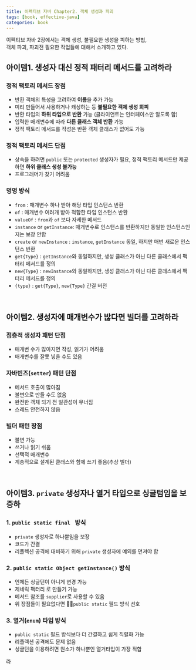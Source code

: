 ```yaml
---
title: 이펙티브 자바 Chapter2. 객체 생성과 파괴
tags: [book, effective-java]
categories: book
---
```



이펙티브 자바 2장에서는 객체 생성, 불필요한 생성을 피하는 방법,  
객체 파괴, 파괴전 필요한 작업들에 대해서 소개하고 있다.

<!--more-->

## 아이템1. 생성자 대신 정적 패터리 메서드를 고려하라

### 정적 팩토리 메서드 장점
- 반환 객체의 특성을 고려하여 **이름**을 추가 가능
- 미리 만들어서 사용하거나 캐싱하는 등 **붎필요한 객체 생성 회피**
- 반환 타입의 **하위 타입으로 반환** 가능 (클라이언트는 인터페이스만 알도록 함)
- 입력한 매개변수에 따라 **다른 클래스 객체 반환** 가능
- 정적 팩토리 메서드를 작성은 반환 객체 클래스가 없어도 가능

### 정적 팩토리 메서드 단점
- 상속을 하려면 `public` 또는 `protected` 생성자가 필요, 정적 팩토리 메서드만 제공하면 **하위 클래스 생성 불가능**
- 프로그래머가 찾기 어려움

### 명명 방식
- `from` : 매개변수 하나 받아 해당 타입 인스턴스 반환
- `of` : 매개변수 여러개 받아 적합한 타입 인스턴스 반환
- `valueOf` : `from`과 `of` 보다 자세한 메서드
- `instance` or `getInstance`: 매개변수로 인스턴스를 반환하지만 동일한 인스턴스인지는 보장 안함
- `create` or `newInstance` : `instance`, `getInstance` 동일, 하지만 매번 새로운 인스턴스 반환
- `get{Type}` : `getInstance`와 동일하지만, 생성 클래스가 아닌 다른 클래스에서 팩터리 메서드를 정의
- `new{Type}` : `newInstance`와 동일하지만, 생성 클래스가 아닌 다른 클래스에서 팩터리 메서드를 정의
- `{type}` :  `get{Type}`, `new{Type}` 간결 버전

<br/>

## 아이템2. 생성자에 매개변수가 밚다면 빌더를 고려하라

### 점층적 생성자 패턴 단점
- 매개변 수가 많아지면 작성, 읽기가 어려움
- 매개변수를 잘못 넣을 수도 있음  

### 자바빈즈(`setter`) 패턴 단점
- 메서드 호출이 많아짐
- 불변으로 만들 수도 없음
- 완전한 객체 되기 전 일관성이 무너짐
- 스레드 안전하지 않음

### 빌더 패턴 장점
- 불변 가능
- 쓰거나 읽기 쉬움
- 선택적 매개변수
- 계층적으로 설계된 클래스와 함께 쓰기 좋음(추상 빌더)

<br/>

## 아이템3. `private` 생성자나 열거 타입으로 싱글텀임을 보증하

### 1. `public static final `  방식
- `private` 생성자로 하나뿐임을 보장
- 코드가 간결
- 리플렉션 공격에 대비하기 위해 `private` 생성자에 예외를 던져야 함

### 2. `public static Object getInstance()` 방식
- 언제든 싱글턴이 아니게 변경 가능
- 제네릭 팩터리 로 만들기 가능
- 메서드 참조를 `supplier`로 사용할 수 있음
- 위 장점들이 필요없다면 ￿￿`public static` 필드 방식 선호

### 3. 열거(`enum`) 타입 방식
- `public static` 필드 방식보다 더 간결하고 쉽게 직렬화 가능
- 리플렉션 공격에도 문제 없음
- 싱글턴을 이용하려면 원소가 하나뿐인 열거타입이 가장 적합

 
라